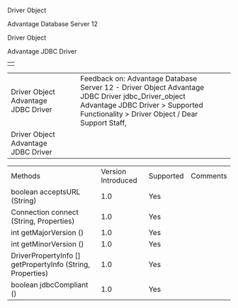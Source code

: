 Driver Object




Advantage Database Server 12  

Driver Object

Advantage JDBC Driver

|  |
| --- |
|  |

|  |  |  |  |  |
| --- | --- | --- | --- | --- |
| Driver Object  Advantage JDBC Driver |  |  | Feedback on: Advantage Database Server 12 - Driver Object Advantage JDBC Driver jdbc\_Driver\_object Advantage JDBC Driver > Supported Functionality > Driver Object / Dear Support Staff, |  |
| Driver Object  Advantage JDBC Driver |  |  |  |  |

|  |  |  |  |
| --- | --- | --- | --- |
| Methods | Version Introduced | Supported | Comments |
| boolean acceptsURL (String) | 1.0 | Yes |  |
| Connection connect (String, Properties) | 1.0 | Yes |  |
| int getMajorVersion () | 1.0 | Yes |  |
| int getMinorVersion () | 1.0 | Yes |  |
| DriverPropertyInfo [] getPropertyInfo (String, Properties) | 1.0 | Yes |  |
| boolean jdbcCompliant () | 1.0 | Yes |  |